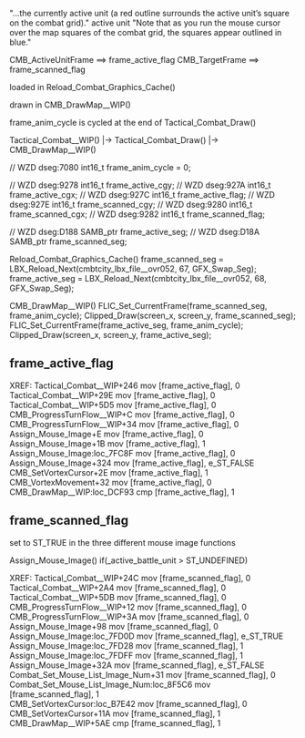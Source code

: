 



"...the currently active unit (a red outline surrounds the active unit’s square on the combat grid)."
active unit
"Note that as you run the mouse cursor over the map squares of the combat grid, the squares appear outlined in blue."



CMB_ActiveUnitFrame  ==>  frame_active_flag
CMB_TargetFrame ==>  frame_scanned_flag



loaded in Reload_Combat_Graphics_Cache()

drawn in CMB_DrawMap__WIP()

frame_anim_cycle is cycled at the end of Tactical_Combat_Draw()



Tactical_Combat__WIP()
    |-> Tactical_Combat_Draw()
        |-> CMB_DrawMap__WIP()



// WZD dseg:7080
int16_t frame_anim_cycle = 0;

// WZD dseg:9278
int16_t frame_active_cgy;
// WZD dseg:927A
int16_t frame_active_cgx;
// WZD dseg:927C
int16_t frame_active_flag;
// WZD dseg:927E
int16_t frame_scanned_cgy;
// WZD dseg:9280
int16_t frame_scanned_cgx;
// WZD dseg:9282
int16_t frame_scanned_flag;

// WZD dseg:D188
SAMB_ptr frame_active_seg;
// WZD dseg:D18A
SAMB_ptr frame_scanned_seg;



Reload_Combat_Graphics_Cache()
    frame_scanned_seg = LBX_Reload_Next(cmbtcity_lbx_file__ovr052, 67, GFX_Swap_Seg);
    frame_active_seg = LBX_Reload_Next(cmbtcity_lbx_file__ovr052, 68, GFX_Swap_Seg);

CMB_DrawMap__WIP()
    FLIC_Set_CurrentFrame(frame_scanned_seg, frame_anim_cycle);
    Clipped_Draw(screen_x, screen_y, frame_scanned_seg);
    FLIC_Set_CurrentFrame(frame_active_seg, frame_anim_cycle);
    Clipped_Draw(screen_x, screen_y, frame_active_seg);



## frame_active_flag

XREF:
    Tactical_Combat__WIP+246     mov     [frame_active_flag], 0         
    Tactical_Combat__WIP+29E     mov     [frame_active_flag], 0         
    Tactical_Combat__WIP+5D5     mov     [frame_active_flag], 0         
    CMB_ProgressTurnFlow__WIP+C  mov     [frame_active_flag], 0         
    CMB_ProgressTurnFlow__WIP+34 mov     [frame_active_flag], 0         
    Assign_Mouse_Image+E         mov     [frame_active_flag], 0         
    Assign_Mouse_Image+1B        mov     [frame_active_flag], 1         
    Assign_Mouse_Image:loc_7FC8F mov     [frame_active_flag], 0         
    Assign_Mouse_Image+324       mov     [frame_active_flag], e_ST_FALSE
    CMB_SetVortexCursor+2E       mov     [frame_active_flag], 1         
    CMB_VortexMovement+32        mov     [frame_active_flag], 0         
    CMB_DrawMap__WIP:loc_DCF93   cmp     [frame_active_flag], 1         


## frame_scanned_flag

set to ST_TRUE in the three different mouse image functions

Assign_Mouse_Image()
    if(_active_battle_unit > ST_UNDEFINED)

XREF:
    Tactical_Combat__WIP+24C                  mov     [frame_scanned_flag], 0         
    Tactical_Combat__WIP+2A4                  mov     [frame_scanned_flag], 0         
    Tactical_Combat__WIP+5DB                  mov     [frame_scanned_flag], 0         
    CMB_ProgressTurnFlow__WIP+12              mov     [frame_scanned_flag], 0         
    CMB_ProgressTurnFlow__WIP+3A              mov     [frame_scanned_flag], 0         
    Assign_Mouse_Image+98                     mov     [frame_scanned_flag], 0         
    Assign_Mouse_Image:loc_7FD0D              mov     [frame_scanned_flag], e_ST_TRUE 
    Assign_Mouse_Image:loc_7FD28              mov     [frame_scanned_flag], 1         
    Assign_Mouse_Image:loc_7FDFF              mov     [frame_scanned_flag], 1         
    Assign_Mouse_Image+32A                    mov     [frame_scanned_flag], e_ST_FALSE
    Combat_Set_Mouse_List_Image_Num+31        mov     [frame_scanned_flag], 0         
    Combat_Set_Mouse_List_Image_Num:loc_8F5C6 mov     [frame_scanned_flag], 1         
    CMB_SetVortexCursor:loc_B7E42             mov     [frame_scanned_flag], 0         
    CMB_SetVortexCursor+11A                   mov     [frame_scanned_flag], 1         
    CMB_DrawMap__WIP+5AE                      cmp     [frame_scanned_flag], 1         
